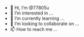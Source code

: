 - 👋 Hi, I’m @77805u
- 👀 I’m interested in ...
- 🌱 I’m currently learning ...
- 💞️ I’m looking to collaborate on ...
- 📫 How to reach me ...

<!---
77805u/77805u is a ✨ special ✨ repository because its `README.md` (this file) appears on your GitHub profile.
You can click the Preview link to take a look at your changes.
--->
